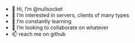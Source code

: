 - 👋 Hi, I’m @nullsocket
- 👀 I’m interested in servers, clients of many types
- 🌱 I’m constantly learning 
- 💞️ I’m looking to collaborate on whatever
- 📫 reach me on github

<!---
nullsocket/nullsocket is a ✨ special ✨ repository because its `README.md` (this file) appears on your GitHub profile.
You can click the Preview link to take a look at your changes.
--->
